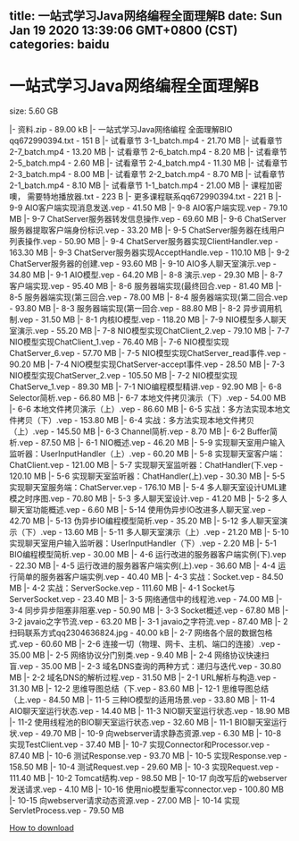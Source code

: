 
title: 一站式学习Java网络编程全面理解B
date: Sun Jan 19 2020 13:39:06 GMT+0800 (CST)    
categories: baidu
---

# 一站式学习Java网络编程全面理解B
size: 5.60 GB
 
 
|- 资料.zip - 89.00 kB
|- 一站式学习Java网络编程 全面理解BIO qq672990394.txt - 151 B
|- 试看章节 3-1_batch.mp4 - 21.70 MB
|- 试看章节 2-7_batch.mp4 - 13.20 MB
|- 试看章节 2-6_batch.mp4 - 8.20 MB
|- 试看章节 2-5_batch.mp4 - 2.60 MB
|- 试看章节 2-4_batch.mp4 - 11.30 MB
|- 试看章节 2-3_batch.mp4 - 8.00 MB
|- 试看章节 2-2_batch.mp4 - 8.70 MB
|- 试看章节 2-1_batch.mp4 - 8.10 MB
|- 试看章节 1-1_batch.mp4 - 21.00 MB
|- 课程加密噢， 需要特地播放器.txt - 223 B
|- 更多课程联系qq672990394.txt - 221 B
|- 9-9 AIO客户端实现消息发送.vep - 41.50 MB
|- 9-8 AIO客户端实现.vep - 79.10 MB
|- 9-7 ChatServer服务器转发信息操作.vep - 69.60 MB
|- 9-6 ChatServer服务器提取客户端身份标识.vep - 33.20 MB
|- 9-5 ChatServer服务器在线用户列表操作.vep - 50.90 MB
|- 9-4 ChatServer服务器实现ClientHandler.vep - 163.30 MB
|- 9-3 ChatServer服务器实现AcceptHandle.vep - 110.10 MB
|- 9-2 ChatServer服务器的创建.vep - 93.60 MB
|- 9-10 AIO多人聊天室演示.vep - 34.80 MB
|- 9-1 AIO模型.vep - 64.20 MB
|- 8-8 演示.vep - 29.30 MB
|- 8-7 客户端实现.vep - 95.40 MB
|- 8-6 服务器端实现(最终回合.vep - 81.40 MB
|- 8-5 服务器端实现(第三回合.vep - 78.00 MB
|- 8-4 服务器端实现(第二回合.vep - 93.80 MB
|- 8-3 服务器端实现(第一回合.vep - 88.80 MB
|- 8-2 异步调用机制.vep - 31.50 MB
|- 8-1 内核IO模型.vep - 118.20 MB
|- 7-9 NIO模型多人聊天室演示.vep - 55.20 MB
|- 7-8 NIO模型实现ChatClient_2.vep - 79.10 MB
|- 7-7 NIO模型实现ChatClient_1.vep - 76.40 MB
|- 7-6 NIO模型实现ChatServer_6.vep - 57.70 MB
|- 7-5  NIO模型实现ChatServer_read事件.vep - 90.20 MB
|- 7-4 NIO模型实现ChatServer-accept事件.vep - 28.50 MB
|- 7-3 NIO模型实现ChatServer_2.vep - 105.50 MB
|- 7-2 NIO模型实现ChatServe_1.vep - 89.30 MB
|- 7-1 NIO编程模型精讲.vep - 92.90 MB
|- 6-8 Selector简析.vep - 66.80 MB
|- 6-7 本地文件拷贝演示（下）.vep - 54.00 MB
|- 6-6 本地文件拷贝演示（上）.vep - 86.60 MB
|- 6-5 实战：多方法实现本地文件拷贝（下）.vep - 153.80 MB
|- 6-4 实战：多方法实现本地文件拷贝（上）.vep - 145.50 MB
|- 6-3 Channel简析.vep - 8.70 MB
|- 6-2 Buffer简析.vep - 87.50 MB
|- 6-1 NIO概述.vep - 46.20 MB
|- 5-9 实现聊天室用户输入监听器：UserInputHandler（上）.vep - 60.20 MB
|- 5-8 实现聊天室客户端：ChatClient.vep - 121.00 MB
|- 5-7 实现聊天室监听器：ChatHandler(下.vep - 120.10 MB
|- 5-6 实现聊天室监听器：ChatHandler(上).vep - 30.30 MB
|- 5-5 实现聊天室服务端：ChatServer.vep - 176.10 MB
|- 5-4 多人聊天室设计UML建模之时序图.vep - 70.80 MB
|- 5-3 多人聊天室设计.vep - 41.20 MB
|- 5-2 多人聊天室功能概述.vep - 6.60 MB
|- 5-14 使用伪异步IO改进多人聊天室.vep - 42.70 MB
|- 5-13 伪异步IO编程模型简析.vep - 35.20 MB
|- 5-12 多人聊天室演示（下）.vep - 13.60 MB
|- 5-11 多人聊天室演示（上）.vep - 21.20 MB
|- 5-10 实现聊天室用户输入监听器：UserInputHandler（下）.vep - 2.20 MB
|- 5-1 BIO编程模型简析.vep - 30.00 MB
|- 4-6 运行改进的服务器客户端实例(下).vep - 22.30 MB
|- 4-5 运行改进的服务器客户端实例(上).vep - 36.60 MB
|- 4-4 运行简单的服务器客户端实例.vep - 40.40 MB
|- 4-3 实战：Socket.vep - 84.50 MB
|- 4-2  实战：ServerSocke.vep - 111.60 MB
|- 4-1 Socket与ServerSocket.vep - 23.40 MB
|- 3-5 网络通信中的线程池.vep - 74.00 MB
|- 3-4 同步异步阻塞非阻塞.vep - 50.90 MB
|- 3-3 Socket概述.vep - 67.80 MB
|- 3-2 javaio之字节流.vep - 63.20 MB
|- 3-1 javaio之字符流.vep - 87.40 MB
|- 2扫码联系方式qq2304636824.jpg - 40.00 kB
|- 2-7 网络各个层的数据包格式.vep - 60.60 MB
|- 2-6 连接一切（物理、网卡、主机、端口的连接）.vep - 35.00 MB
|- 2-5 网络协议分门别类.vep - 9.40 MB
|- 2-4 网络协议快速扫盲.vep - 35.00 MB
|- 2-3 域名DNS查询的两种方式：递归与迭代.vep - 30.80 MB
|- 2-2 域名DNS的解析过程.vep - 31.50 MB
|- 2-1 URL解析与构造.vep - 31.30 MB
|- 12-2 思维导图总结（下.vep - 83.60 MB
|- 12-1 思维导图总结（上.vep - 84.50 MB
|- 11-5 三种IO模型的适用场景.vep - 33.80 MB
|- 11-4 AIO聊天室运行状态.vep - 14.40 MB
|- 11-3 NIO聊天室运行状态.vep - 18.90 MB
|- 11-2 使用线程池的BIO聊天室运行状态.vep - 32.60 MB
|- 11-1 BIO聊天室运行状.vep - 49.70 MB
|- 10-9 向webserver请求静态资源.vep - 6.30 MB
|- 10-8 实现TestClient.vep - 37.40 MB
|- 10-7 实现Connector和Processor.vep - 87.40 MB
|- 10-6 测试Response.vep - 93.70 MB
|- 10-5 实现Response.vep - 158.50 MB
|- 10-4 测试Request.vep - 29.60 MB
|- 10-3 实现Request.vep - 111.40 MB
|- 10-2 Tomcat结构.vep - 98.50 MB
|- 10-17 向改写后的webserver发送请求.vep - 4.10 MB
|- 10-16 使用nio模型重写connector.vep - 100.80 MB
|- 10-15 向webserver请求动态资源.vep - 27.00 MB
|- 10-14 实现ServletProcess.vep - 79.50 MB

[How to download](https://bpcam.bemobtrk.com/go/2ceec3aa-1ca2-46d6-b9ff-aaa5c184517c?jno=612)